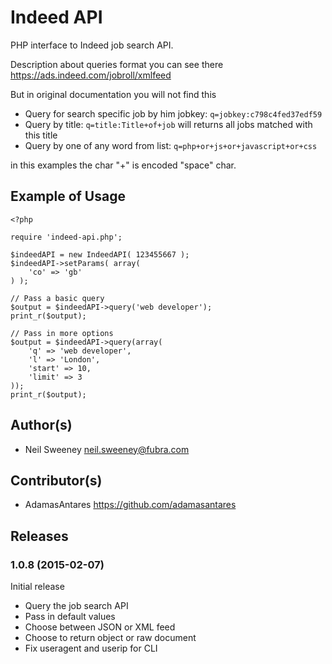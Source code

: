 Indeed API
===============================================================================

PHP interface to Indeed job search API.

Description about queries format you can see there https://ads.indeed.com/jobroll/xmlfeed

But in original documentation you will not find this

- Query for search specific job by him jobkey: ```q=jobkey:c798c4fed37edf59```
- Query by title: ```q=title:Title+of+job``` will returns all jobs matched with this title
- Query by one of any word from list: ```q=php+or+js+or+javascript+or+css```

in this examples the char "+" is encoded "space" char.

Example of Usage
-------------------------------------------------------------------------------

    <?php

    require 'indeed-api.php';

    $indeedAPI = new IndeedAPI( 123455667 );
    $indeedAPI->setParams( array(
        'co' => 'gb'
    ) );

    // Pass a basic query
    $output = $indeedAPI->query('web developer');
    print_r($output);

    // Pass in more options
    $output = $indeedAPI->query(array(
        'q' => 'web developer',
        'l' => 'London',
        'start' => 10,
        'limit' => 3
    ));
    print_r($output);


Author(s)
-------------------------------------------------------------------------------

- Neil Sweeney <neil.sweeney@fubra.com>

Contributor(s)
-------------------------------------------------------------------------------

- AdamasAntares https://github.com/adamasantares


Releases
-------------------------------------------------------------------------------

### 1.0.8 (2015-02-07)

Initial release

* Query the job search API
* Pass in default values
* Choose between JSON or XML feed
* Choose to return object or raw document
* Fix useragent and userip for CLI
